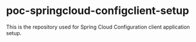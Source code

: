 # poc-springcloud-configclient-setup
This is the repository used for Spring Cloud Configuration client application setup.
